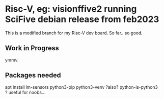 # Risc-V, eg: visionffive2 running SciFive debian release from feb2023

This is a modified branch for my Risc-V dev board.
So far.. so good.

## Work in Progress
ymmv.

## Packages needed
apt install lm-sensors python3-pip python3-venv 
?also? python-is-python3   ? useful for noobs...
